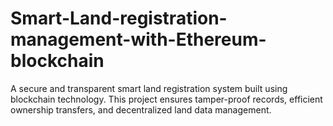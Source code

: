 # Smart-Land-registration-management-with-Ethereum-blockchain
A secure and transparent smart land registration system built using blockchain technology. This project ensures tamper-proof records, efficient ownership transfers, and decentralized land data management.
